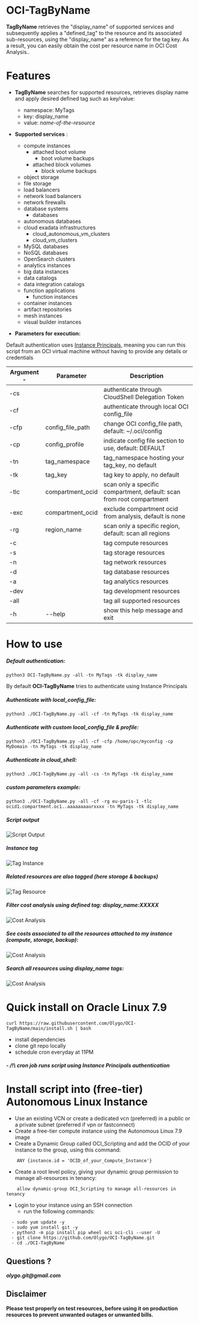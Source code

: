 # OCI-TagByName

**TagByName** retrieves the "display_name" of supported services and subsequently applies a "defined_tag" to the resource and its associated sub-resources, using the "display_name" as a reference for the tag key. As a result, you can easily obtain the cost per resource name in OCI Cost Analysis..

# Features 
- **TagByName** searches for supported resources, retrieves display name and apply desired defined tag such as key/value:
	-  namespace: MyTags
	-  key: display_name
	-  value: *name-of-the-resource*

- **Supported services** :
	- compute instances
		- attached boot volume
			- boot volume backups
		- attached block volumes
			- block volume backups
	- object storage
	- file storage
	- load balancers
	- network load balancers
	- network firewalls
	- database systems
		- databases
	- autonomous databases
	- cloud exadata infrastructures
		- cloud_autonomous_vm_clusters
		- cloud_vm_clusters
	- MySQL databases
	- NoSQL databases
	- OpenSearch clusters
	- analytics instances
	- big data instances
	- data catalogs 
	- data integration catalogs
	- function applications
		- function instances
	- container instances
	- artifact repositories
	- mesh instances
	- visual builder instances


- **Parameters for execution:**

Default authentication uses [Instance Principals](https://docs.public.oneportal.content.oci.oraclecloud.com/en-us/iaas/Content/Identity/Tasks/callingservicesfrominstances.htm), meaning you can run this script from an OCI virtual machine without having to provide any details or credentials


| Argument -| Parameter          | Description                                                            |
| --------- | ------------------ | ---------------------------------------------------------------------- |
| -cs       |                    | authenticate through CloudShell Delegation Token                       |
| -cf       |                    | authenticate through local OCI config_file                             |
| -cfp      | config_file_path   | change OCI config_file path, default: ~/.oci/config                    |
| -cp       | config_profile     | indicate config file section to use, default: DEFAULT                  |
| -tn       | tag_namespace      | tag_namespace hosting your tag_key, no default                         |
| -tk       | tag_key            | tag key to apply, no default                                           |
| -tlc      | compartment_ocid   | scan only a specific compartment, default: scan from root compartment  |
| -exc      | compartment_ocid   | exclude compartment ocid from analysis, default is none                |
| -rg       | region_name        | scan only a specific region, default: scan all regions                 |
| -c        |                    | tag compute resources                                                  |
| -s        |                    | tag storage resources                                                  |
| -n        |                    | tag network resources                                                  |
| -d        |                    | tag database resources                                                 |
| -a        |                    | tag analytics resources                                                |
| -dev      |                    | tag development resources                                              |
| -all      |                    | tag all supported resources                                            |
| -h        | --help             | show this help message and exit                                        |


# How to use
##### Default authentication:
	
	python3 OCI-TagByName.py -all -tn MyTags -tk display_name

By default **OCI-TagByName** tries to authenticate using Instance Principals

##### Authenticate with local_config_file:
	
	python3 ./OCI-TagByName.py -all -cf -tn MyTags -tk display_name

##### Authenticate with custom local_config_file & profile:
	
	python3 ./OCI-TagByName.py -all -cf -cfp /home/opc/myconfig -cp MyDomain -tn MyTags -tk display_name

##### Authenticate in cloud_shell:
	
	python3 ./OCI-TagByName.py -all -cs -tn MyTags -tk display_name

##### custom parameters example:
	
	python3 ./OCI-TagByName.py -all -cf -rg eu-paris-1 -tlc ocid1.compartment.oc1..aaaaaaaaurxxxx -tn MyTags -tk display_name

##### Script output
![Script Output](https://objectstorage.eu-frankfurt-1.oraclecloud.com/p/ArOLIb0vUtXvhlffPSXKqA1V7pkm4l_Ecrj7pqEXWJ6tL-BSGg41CWqsIEeUMOa9/n/olygo/b/git_images/o/OCI-TagByName/output2.png)

##### Instance tag
![Tag Instance](https://objectstorage.eu-frankfurt-1.oraclecloud.com/p/ArOLIb0vUtXvhlffPSXKqA1V7pkm4l_Ecrj7pqEXWJ6tL-BSGg41CWqsIEeUMOa9/n/olygo/b/git_images/o/OCI-TagByName/tagInstance.png)

##### Related resources are also tagged (here storage & backups)
![Tag Resource](https://objectstorage.eu-frankfurt-1.oraclecloud.com/p/ArOLIb0vUtXvhlffPSXKqA1V7pkm4l_Ecrj7pqEXWJ6tL-BSGg41CWqsIEeUMOa9/n/olygo/b/git_images/o/OCI-TagByName/tagBoot.png)

##### Filter cost analysis using defined tag: display_name:XXXXX
![Cost Analysis](https://objectstorage.eu-frankfurt-1.oraclecloud.com/p/ArOLIb0vUtXvhlffPSXKqA1V7pkm4l_Ecrj7pqEXWJ6tL-BSGg41CWqsIEeUMOa9/n/olygo/b/git_images/o/OCI-TagByName/CostAnalysis1.png)

##### See costs associated to all the resources attached to my instance (compute, storage, backup):
![Cost Analysis](https://objectstorage.eu-frankfurt-1.oraclecloud.com/p/ArOLIb0vUtXvhlffPSXKqA1V7pkm4l_Ecrj7pqEXWJ6tL-BSGg41CWqsIEeUMOa9/n/olygo/b/git_images/o/OCI-TagByName/CostAnalysis2.png)

##### Search all resources using display_name tags:
![Cost Analysis](https://objectstorage.eu-frankfurt-1.oraclecloud.com/p/ArOLIb0vUtXvhlffPSXKqA1V7pkm4l_Ecrj7pqEXWJ6tL-BSGg41CWqsIEeUMOa9/n/olygo/b/git_images/o/OCI-TagByName/search.png)

# Quick install on Oracle Linux 7.9

	curl https://raw.githubusercontent.com/Olygo/OCI-TagByName/main/install.sh | bash

- install dependencies
- clone git repo locally
- schedule cron everyday at 11PM

##### - /!\ cron job runs script using Instance Principals authentication

# Install script into (free-tier) Autonomous Linux Instance

- Use an existing VCN or create a dedicated vcn (preferred) in a public or a private subnet (preferred if vpn or fastconnect)
- Create a free-tier compute instance using the Autonomous Linux 7.9 image
- Create a Dynamic Group called OCI_Scripting and add the OCID of your instance to the group, using this command:
```
	ANY {instance.id = 'OCID_of_your_Compute_Instance'}
```	

- Create a root level policy, giving your dynamic group permission to manage all-resources in tenancy:
```
	allow dynamic-group OCI_Scripting to manage all-resources in tenancy
```
- Login to your instance using an SSH connection
	- run the following commands:

```
  - sudo yum update -y
  - sudo yum install git -y
  - python3 -m pip install pip wheel oci oci-cli --user -U
  - git clone https://github.com/Olygo/OCI-TagByName.git
  - cd ./OCI-TagByName
```

## Questions ?
**_olygo.git@gmail.com_**


## Disclaimer
**Please test properly on test resources, before using it on production resources to prevent unwanted outages or unwanted bills.**
